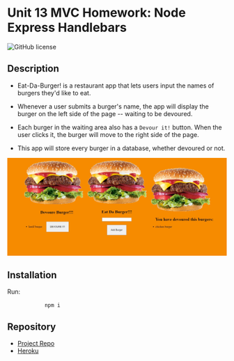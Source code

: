 # Unit 13 MVC Homework: Node Express Handlebars
![GitHub license](https://img.shields.io/badge/Made%20by-%40tarazin-pink)

## Description 

* Eat-Da-Burger! is a restaurant app that lets users input the names of burgers they'd like to eat.

* Whenever a user submits a burger's name, the app will display the burger on the left side of the page -- waiting to be devoured.

* Each burger in the waiting area also has a `Devour it!` button. When the user clicks it, the burger will move to the right side of the page.

* This app will store every burger in a database, whether devoured or not.

![pic1](./public/assets/img/pic1.JPG) 

## Installation
Run:

                npm i

## Repository

- [Project Repo](https://github.com/tarazin/burger)
- [Heroku](https://morning-sierra-26300.herokuapp.com/)
